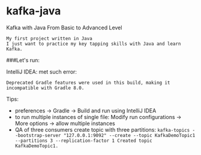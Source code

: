 # kafka-java
Kafka with Java From Basic to Advanced Level


```
My first project written in Java
I just want to practice my key tapping skills with Java and learn Kafka.
```


###Let's run:

IntelliJ IDEA:
met such error:

```Deprecated Gradle features were used in this build, making it incompatible with Gradle 8.0.```

Tips:
* preferences -> Gradle -> Build and run using IntelliJ IDEA
* to run multiple instances of single file: Modify run configurations -> More options -> allow multiple instances
* QA of three consumers create topic with three partitions: ```kafka-topics --bootstrap-server "127.0.0.1:9092" --create --topic KafkaDemoTopic1 --partitions 3 --replication-factor 1
  Created topic KafkaDemoTopic1.```
